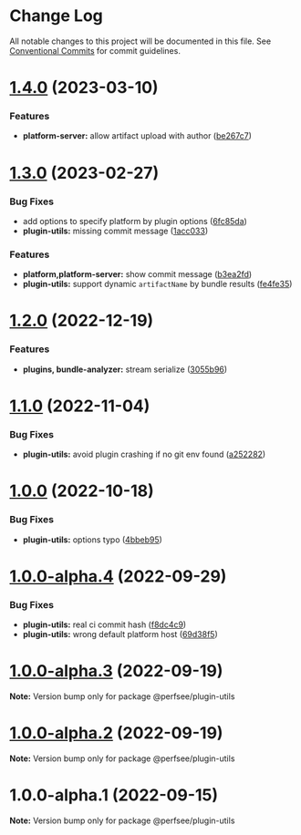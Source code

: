# Change Log

All notable changes to this project will be documented in this file.
See [Conventional Commits](https://conventionalcommits.org) for commit guidelines.

# [1.4.0](https://github.com/perfsee/perfsee/compare/v1.3.0...v1.4.0) (2023-03-10)

### Features

- **platform-server:** allow artifact upload with author ([be267c7](https://github.com/perfsee/perfsee/commit/be267c756bdda9d9407ef3a7f2762337acf049b2))

# [1.3.0](https://github.com/perfsee/perfsee/compare/v1.2.0...v1.3.0) (2023-02-27)

### Bug Fixes

- add options to specify platform by plugin options ([6fc85da](https://github.com/perfsee/perfsee/commit/6fc85da6ed791c3421fc8f48cabac388d04e7177))
- **plugin-utils:** missing commit message ([1acc033](https://github.com/perfsee/perfsee/commit/1acc0335018a62de122648a97da28b2e501b1cef))

### Features

- **platform,platform-server:** show commit message ([b3ea2fd](https://github.com/perfsee/perfsee/commit/b3ea2fd65f67b8fec22369e69b07dfc0ec47d2ff))
- **plugin-utils:** support dynamic `artifactName` by bundle results ([fe4fe35](https://github.com/perfsee/perfsee/commit/fe4fe35f26e2f8d25b4377ceaf58b7adf7c40d22))

# [1.2.0](https://github.com/perfsee/perfsee/compare/v1.1.1...v1.2.0) (2022-12-19)

### Features

- **plugins, bundle-analyzer:** stream serialize ([3055b96](https://github.com/perfsee/perfsee/commit/3055b96efd2141ad461cb23f5ff4402162a0cfa3))

# [1.1.0](https://github.com/perfsee/perfsee/compare/v1.0.0...v1.1.0) (2022-11-04)

### Bug Fixes

- **plugin-utils:** avoid plugin crashing if no git env found ([a252282](https://github.com/perfsee/perfsee/commit/a252282a4d4ecfa78b00b8396239bf9b0a7e0b4f))

# [1.0.0](https://github.com/perfsee/perfsee/compare/v1.0.0-alpha.4...v1.0.0) (2022-10-18)

### Bug Fixes

- **plugin-utils:** options typo ([4bbeb95](https://github.com/perfsee/perfsee/commit/4bbeb953aaba38792c1b8161acd9e141fc7bbf52))

# [1.0.0-alpha.4](https://github.com/perfsee/perfsee/compare/v1.0.0-alpha.3...v1.0.0-alpha.4) (2022-09-29)

### Bug Fixes

- **plugin-utils:** real ci commit hash ([f8dc4c9](https://github.com/perfsee/perfsee/commit/f8dc4c9cf73c359285d550ec076f978d0a2d6277))
- **plugin-utils:** wrong default platform host ([69d38f5](https://github.com/perfsee/perfsee/commit/69d38f50c88cb1b99ecbb1da70dc2b03017c9eb2))

# [1.0.0-alpha.3](https://github.com/perfsee/perfsee/compare/v1.0.0-alpha.2...v1.0.0-alpha.3) (2022-09-19)

**Note:** Version bump only for package @perfsee/plugin-utils

# [1.0.0-alpha.2](https://github.com/perfsee/perfsee/compare/v1.0.0-alpha.1...v1.0.0-alpha.2) (2022-09-19)

**Note:** Version bump only for package @perfsee/plugin-utils

# 1.0.0-alpha.1 (2022-09-15)

**Note:** Version bump only for package @perfsee/plugin-utils

